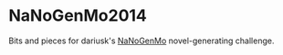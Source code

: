 NaNoGenMo2014
=============

Bits and pieces for dariusk's [NaNoGenMo](https://github.com/dariusk/NaNoGenMo-2014) novel-generating challenge.
